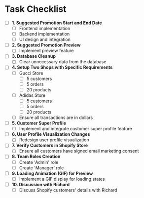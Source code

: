 # Task Checklist

- [ ] **1. Suggested Promotion Start and End Date**
  - [ ] Frontend implementation
  - [ ] Backend implementation
  - [ ] UI design and integration

- [ ] **2. Suggested Promotion Preview**
  - [ ] Implement preview feature

- [ ] **3. Database Cleanup**
  - [ ] Clear unnecessary data from the database

- [ ] **4. Setup Two Shops with Specific Requirements**
  - [ ] Gucci Store
    - [ ] 5 customers
    - [ ] 5 orders
    - [ ] 20 products
  - [ ] Adidas Store
    - [ ] 5 customers
    - [ ] 5 orders
    - [ ] 20 products
  - [ ] Ensure all transactions are in dollars

- [ ] **5. Customer Super Profile**
  - [ ] Implement and integrate customer super profile feature

- [ ] **6. User Profile Visualization Changes**
  - [ ] Redesign user profile visualization

- [ ] **7. Verify Customers in Shopify Store**
  - [ ] Ensure all customers have signed email marketing consent

- [ ] **8. Team Roles Creation**
  - [ ] Create 'Admin' role
  - [ ] Create 'Manager' role

- [ ] **9. Loading Animation (GIF) for Preview**
  - [ ] Implement a GIF display for loading states

- [ ] **10. Discussion with Richard**
  - [ ] Discuss Shopify customers' details with Richard
